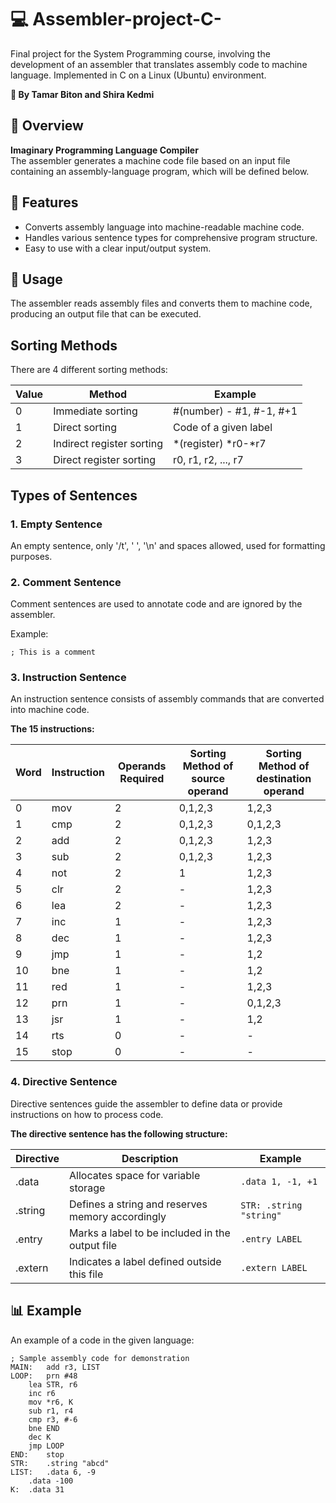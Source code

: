 # 💻 Assembler-project-C-
Final project for the System Programming course, involving the development of an assembler that translates assembly code to machine language. Implemented in C on a Linux (Ubuntu) environment.

**👥 By Tamar Biton and Shira Kedmi**

## 👀 Overview

**Imaginary Programming Language Compiler**  
The assembler generates a machine code file based on an input file containing an assembly-language program, which will be defined below.

## 🎯 Features

- Converts assembly language into machine-readable machine code.
- Handles various sentence types for comprehensive program structure.
- Easy to use with a clear input/output system.

## 📂 Usage

The assembler reads assembly files and converts them to machine code, producing an output file that can be executed.

## Sorting Methods
There are 4 different sorting methods:

| Value |           Method           |          Example         |
|-------|----------------------------|--------------------------|
| 0     | Immediate sorting          | #(number) - #1, #-1, #+1 |
| 1     | Direct sorting             | Code of a given label    |
| 2     | Indirect register sorting  | *(register) *r0-*r7      |
| 3     | Direct register sorting    | r0, r1, r2, ..., r7      |

## Types of Sentences

### 1. Empty Sentence
An empty sentence, only '/t', ' ', '\n' and spaces allowed, used for formatting purposes.

### 2. Comment Sentence
Comment sentences are used to annotate code and are ignored by the assembler.

Example:

```assembly
; This is a comment
```

### 3. Instruction Sentence
An instruction sentence consists of assembly commands that are converted into machine code.

**The 15 instructions:**

| Word | Instruction | Operands Required | Sorting Method of source operand | Sorting Method of destination operand |
|------|-------------|-------------------|----------------------------------|---------------------------------------|
| 0    | mov         | 2                 | 0,1,2,3                          | 1,2,3                                 |
| 1    | cmp         | 2                 | 0,1,2,3                          | 0,1,2,3                               |
| 2    | add         | 2                 | 0,1,2,3                          | 1,2,3                                 |
| 3    | sub         | 2                 | 0,1,2,3                          | 1,2,3                                 |
| 4    | not         | 2                 | 1                                | 1,2,3                                 |
| 5    | clr         | 2                 | -                                | 1,2,3                                 |
| 6    | lea         | 2                 | -                                | 1,2,3                                 |
| 7    | inc         | 1                 | -                                | 1,2,3                                 |
| 8    | dec         | 1                 | -                                | 1,2,3                                 |
| 9    | jmp         | 1                 | -                                | 1,2                                   |
| 10   | bne         | 1                 | -                                | 1,2                                   |
| 11   | red         | 1                 | -                                | 1,2,3                                 |
| 12   | prn         | 1                 | -                                | 0,1,2,3                               |
| 13   | jsr         | 1                 | -                                | 1,2                                   |
| 14   | rts         | 0                 | -                                | -                                     |
| 15   | stop        | 0                 | -                                | -                                     |


### 4. Directive Sentence
Directive sentences guide the assembler to define data or provide instructions on how to process code.

**The directive sentence has the following structure:**

| Directive   | Description                                      | Example                      |
|-------------|--------------------------------------------------|------------------------------|
| .data       | Allocates space for variable storage              | `.data 1, -1, +1`           |
| .string     | Defines a string and reserves memory accordingly  | `STR: .string "string"`     |
| .entry      | Marks a label to be included in the output file  | `.entry LABEL`               |
| .extern     | Indicates a label defined outside this file       | `.extern LABEL`             |


## 📊 Example
An example of a code in the given language:

```assembly
; Sample assembly code for demonstration
MAIN:	add r3, LIST        
LOOP:	prn #48            
	lea STR, r6        
	inc r6 
	mov *r6, K        
	sub r1, r4  
	cmp r3, #-6  
	bne END       
	dec K   
	jmp LOOP      
END:	stop      
STR:	.string "abcd"
LIST:	.data 6, -9     
	.data -100
K:	.data 31   


